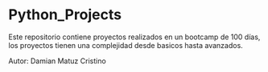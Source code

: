 # Python_Projects
Este repositorio contiene proyectos realizados en un bootcamp de 100 días, los proyectos tienen una complejidad desde basicos hasta avanzados.

Autor: Damian Matuz Cristino
